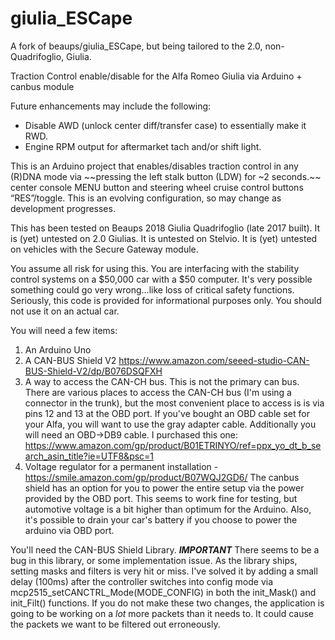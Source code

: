 # giulia_ESCape
A fork of beaups/giulia_ESCape, but being tailored to the 2.0, non-Quadrifoglio, Giulia.

Traction Control enable/disable for the Alfa Romeo Giulia via Arduino + canbus module

Future enhancements may include the following:
- Disable AWD (unlock center diff/transfer case) to essentially make it RWD.
- Engine RPM output for aftermarket tach and/or shift light.

This is an Arduino project that enables/disables traction control in any (R)DNA mode via ~~pressing the left stalk button (LDW) for ~2 seconds.~~ center console MENU button and steering wheel cruise control buttons “RES”/toggle. This is an evolving configuration, so may change as development progresses.

This has been tested on Beaups 2018 Giulia Quadrifoglio (late 2017 built).  It is (yet) untested on 2.0 Giulias.  It is untested on Stelvio.  It is (yet) untested on vehicles with the Secure Gateway module.

You assume all risk for using this.  You are interfacing with the stability control systems on a $50,000 car with a $50 computer.  It's very possible something could go very wrong...like loss of critical safety functions.  Seriously, this code is provided for informational purposes only.  You should not use it on an actual car.

You will need a few items:

1. An Arduino Uno
2. A CAN-BUS Shield V2 https://www.amazon.com/seeed-studio-CAN-BUS-Shield-V2/dp/B076DSQFXH
3. A way to access the CAN-CH bus.  This is not the primary can bus.  There are various places to access the CAN-CH bus (I'm using a connector in the trunk), but the most convenient place to access is is via pins 12 and 13 at the OBD port.  If you've bought an OBD cable set for your Alfa, you will want to use the gray adapter cable.  Additionally you will need an OBD->DB9 cable.  I purchased this one: https://www.amazon.com/gp/product/B01ETRINYO/ref=ppx_yo_dt_b_search_asin_title?ie=UTF8&psc=1
4. Voltage regulator for a permanent installation - https://smile.amazon.com/gp/product/B07WQJ2GD6/ The canbus shield has an option for you to power the entire setup via the power provided by the OBD port.  This seems to work fine for testing, but automotive voltage is a bit higher than optimum for the Arduino.  Also, it's possible to drain your car's battery if you choose to power the arduino via OBD port.

You'll need the CAN-BUS Shield Library.  ***IMPORTANT***  There seems to be a bug in this library, or some implementation issue.  As the library ships, setting masks and filters is very hit or miss.  I've solved it by adding a small delay (100ms) after the controller switches into config mode via mcp2515_setCANCTRL_Mode(MODE_CONFIG) in both the init_Mask() and init_Filt() functions.  If you do not make these two changes, the application is going to be working on a *lot* more packets than it needs to.  It could cause the packets we want to be filtered out erroneously.  
